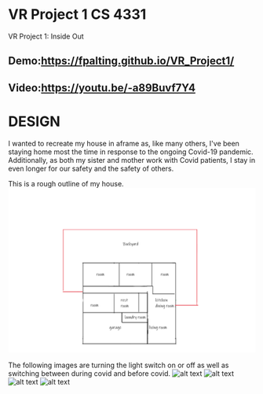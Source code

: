 # VR Project 1 CS 4331
VR Project 1: Inside Out
## Demo:https://fpalting.github.io/VR_Project1/
## Video:https://youtu.be/-a89Buvf7Y4
# DESIGN
I wanted to recreate my house in aframe as, like many others, I've been staying home most the time in response to the ongoing Covid-19 pandemic. Additionally, as both my sister and mother work with Covid patients, I stay in even longer for our safety and the safety of others.

This is a rough outline of my house.
![alt text](https://github.com/fpalting/VR_Project1/blob/main/img/outline_house.png?raw=true)

The following images are turning the light switch on or off as well as switching between during covid and before covid.
![alt text](https://github.com/fpalting/VR_Project1/blob/main/img/Screenshot(1109).png)
![alt text](https://github.com/fpalting/VR_Project1/blob/main/img/Screenshot(1110).png)
![alt text](https://github.com/fpalting/VR_Project1/blob/main/img/Screenshot(1111).png)
![alt text](https://github.com/fpalting/VR_Project1/blob/main/img/Screenshot(1112).png)
